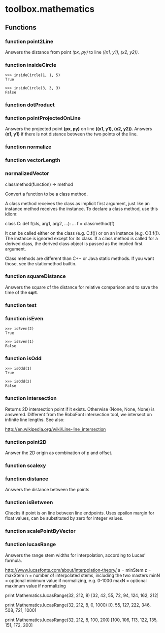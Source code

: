 # toolbox.mathematics


## Functions

### function point2Line
Answers the distance from point <i>(px, py)</i> to line <i>((x1,
y1), (x2, y2))</i>.
### function insideCircle

    >>> insideCircle(1, 1, 5)
    True

    >>> insideCircle(3, 3, 3)
    False
### function dotProduct
### function pointProjectedOnLine
Answers the projected point <b>(px, py)</b> on line <b>((x1, y1), (x2,
y2))</b>.  Answers <b>(x1, y1)</b> if there is not distance between the two
points of the line.
### function normalize
### function vectorLength
### normalizedVector
classmethod(function) -> method

Convert a function to be a class method.

A class method receives the class as implicit first argument,
just like an instance method receives the instance.
To declare a class method, use this idiom:

  class C:
  def f(cls, arg1, arg2, ...): ...
  f = classmethod(f)

It can be called either on the class (e.g. C.f()) or on an instance
(e.g. C().f()).  The instance is ignored except for its class.
If a class method is called for a derived class, the derived class
object is passed as the implied first argument.

Class methods are different than C++ or Java static methods.
If you want those, see the staticmethod builtin.
### function squareDistance
Answers the square of the distance for relative comparison and to
save the time of the <b>sqrt</b>.
### function test
### function isEven

    >>> isEven(2)
    True

    >>> isEven(1)
    False
### function isOdd

    >>> isOdd(1)
    True

    >>> isOdd(2)
    False
### function intersection
Returns 2D intersection point if it exists. Otherwise (None, None,
None) is answered. Different from the RoboFont intersection tool, we
intersect on infinite line lengths. See also:

http://en.wikipedia.org/wiki/Line-line_intersection
### function point2D
Answer the 2D origin as combination of p and offset.
### function scalexy
### function distance
Answers the distance between the points.
### function isBetween
Checks if point is on line between line endpoints. Uses epsilon
margin for float values, can be substituted by zero for integer
values.
### function scalePointByVector
### function lucasRange
Answers the range stem widths for interpolation, according to
Lucas’ formula.

http://www.lucasfonts.com/about/interpolation-theory/
a = minStem
z = maxStem
n = number of interpolated stems, including the two masters
minN = optional minimum value if normalizing, e.g. 0-1000
maxN = optional maximum value if normalizing

print Mathematics.lucasRange(32, 212, 8)
[32, 42, 55, 72, 94, 124, 162, 212]

print Mathematics.lucasRange(32, 212, 8, 0, 1000)
[0, 55, 127, 222, 346, 508, 721, 1000]

print Mathematics.lucasRange(32, 212, 8, 100, 200)
[100, 106, 113, 122, 135, 151, 172, 200]
